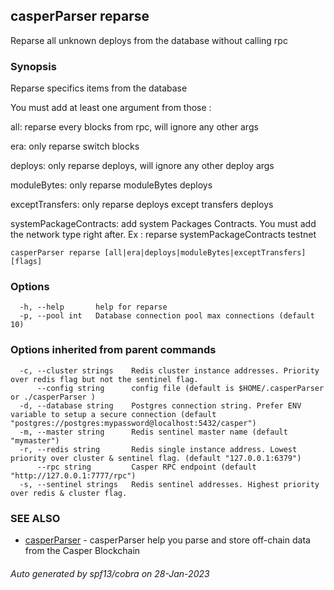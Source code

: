 ## casperParser reparse

Reparse all unknown deploys from the database without calling rpc

### Synopsis

Reparse specifics items from the database

You must add at least one argument from those :

all: reparse every blocks from rpc, will ignore any other args

era: only reparse switch blocks

deploys: only reparse deploys, will ignore any other deploy args

moduleBytes: only reparse moduleBytes deploys

exceptTransfers: only reparse deploys except transfers deploys

systemPackageContracts: add system Packages Contracts. You must add the network type right after. Ex : reparse systemPackageContracts testnet


```
casperParser reparse [all|era|deploys|moduleBytes|exceptTransfers] [flags]
```

### Options

```
  -h, --help       help for reparse
  -p, --pool int   Database connection pool max connections (default 10)
```

### Options inherited from parent commands

```
  -c, --cluster strings    Redis cluster instance addresses. Priority over redis flag but not the sentinel flag.
      --config string      config file (default is $HOME/.casperParser or ./casperParser )
  -d, --database string    Postgres connection string. Prefer ENV variable to setup a secure connection (default "postgres://postgres:mypassword@localhost:5432/casper")
  -m, --master string      Redis sentinel master name (default "mymaster")
  -r, --redis string       Redis single instance address. Lowest priority over cluster & sentinel flag. (default "127.0.0.1:6379")
      --rpc string         Casper RPC endpoint (default "http://127.0.0.1:7777/rpc")
  -s, --sentinel strings   Redis sentinel addresses. Highest priority over redis & cluster flag.
```

### SEE ALSO

* [casperParser](casperParser.md)	 - casperParser help you parse and store off-chain data from the Casper Blockchain

###### Auto generated by spf13/cobra on 28-Jan-2023
